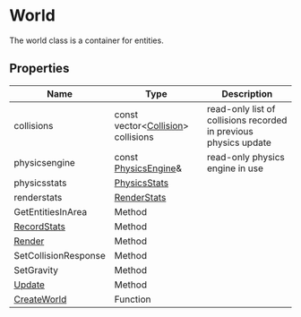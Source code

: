 # World

The world class is a container for entities.

## Properties

| Name | Type | Description |
|---|---|---|
| collisions | const vector<[Collision](Collision.md)\> collisions | read-only list of collisions recorded in previous physics update |
| physicsengine | const [PhysicsEngine](Constants.md#PhysicsEngine)& | read-only physics engine in use |
| physicsstats | [PhysicsStats](PhysicsStats.md) |  |
| renderstats | [RenderStats](RenderStats.md) |  |
| GetEntitiesInArea | Method | |
| [RecordStats](World_RecordStats.md) | Method | |
| [Render](World_Render.md) | Method | |
| SetCollisionResponse | Method | |
| SetGravity | Method | |
| [Update](World_Update.md) | Method | |
| [CreateWorld](CreateWorld.md) | Function | |
